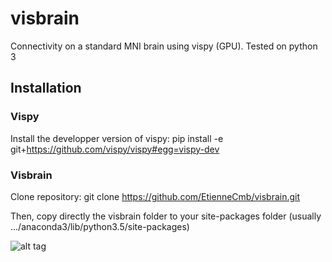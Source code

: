 # visbrain
Connectivity on a standard MNI brain using vispy (GPU). Tested on python 3

## Installation
### Vispy
Install the developper version of vispy:
pip install -e git+https://github.com/vispy/vispy#egg=vispy-dev

### Visbrain
Clone repository: 
git clone https://github.com/EtienneCmb/visbrain.git

Then, copy directly the visbrain folder to your site-packages folder (usually .../anaconda3/lib/python3.5/site-packages)


![alt tag](https://raw.githubusercontent.com/username/projectname/branch/path/to/img.png)



